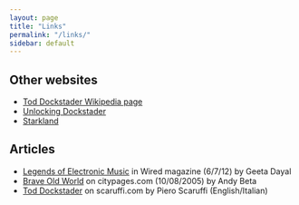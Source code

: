 ```yaml
---
layout: page
title: "Links"
permalink: "/links/"
sidebar: default
---
```


## Other websites

* [Tod Dockstader Wikipedia page](https://en.wikipedia.org/wiki/Tod_Dockstader)
* [Unlocking Dockstader](http://unlockingdockstader.com/)
* [Starkland](http://www.starkland.com/)

## Articles

* [Legends of Electronic Music](http://www.wired.com/2012/06/tod-dockstader/) in Wired magazine (6/7/12) by Geeta Dayal
* [Brave Old World](http://www.citypages.com/2005-08-10/arts/brave-old-world/) on citypages.com (10/08/2005) by Andy Beta
* [Tod Dockstader](http://www.scaruffi.com/avant/dockstad.html) on scaruffi.com by Piero Scaruffi (English/Italian)
